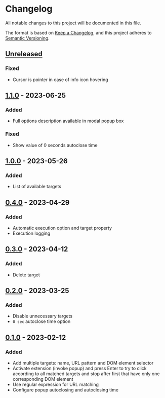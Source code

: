 # Changelog

All notable changes to this project will be documented in this file.

The format is based on [Keep a Changelog](https://keepachangelog.com/en/1.0.0/),
and this project adheres to [Semantic Versioning](https://semver.org/spec/v2.0.0.html).

## [Unreleased]

### Fixed

- Cursor is pointer in case of info icon hovering

## [1.1.0] - 2023-06-25

### Added

- Full options description available in modal popup box

### Fixed

- Show value of 0 seconds autoclose time

## [1.0.0] - 2023-05-26

### Added

- List of available targets

## [0.4.0] - 2023-04-29

### Added

- Automatic execution option and target property
- Execution logging

## [0.3.0] - 2023-04-12

### Added

- Delete target

## [0.2.0] - 2023-03-25

### Added

- Disable unnecessary targets
- `0 sec` autoclose time option

## [0.1.0] - 2023-02-12

### Added

- Add multiple targets: name, URL pattern and DOM element selector
- Activate extension (invoke popup) and press Enter to try to click according to all matched targets and stop after first that have only one corresponding DOM element
- Use regular expression for URL matching
- Configure popup autoclosing and autoclosing time

[Unreleased]: https://github.com/vikian050194/click/compare/v1.1.0...HEAD
[1.1.0]: https://github.com/vikian050194/click/compare/v1.0.0...v1.1.0
[1.0.0]: https://github.com/vikian050194/click/compare/v0.4.0...v1.0.0
[0.4.0]: https://github.com/vikian050194/click/compare/v0.3.0...v0.4.0
[0.3.0]: https://github.com/vikian050194/click/compare/v0.2.0...v0.3.0
[0.2.0]: https://github.com/vikian050194/click/compare/v0.1.0...v0.2.0
[0.1.0]: https://github.com/vikian050194/click/releases/tag/v0.1.0
